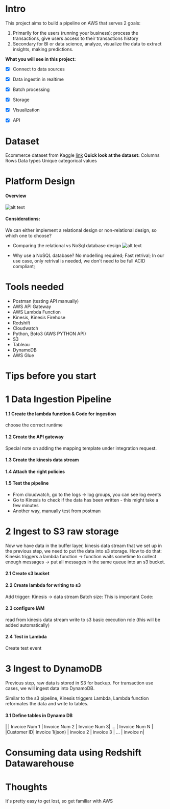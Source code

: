 # Intro
This project aims to build a pipeline on AWS that serves 2 goals: 
1. Primarily for the users (running your business): process the transactions, give users access to their transactions history
2. Secondary for BI or data science, analyze, visualize the data to extract insights, making predictions.

**What you will see in this project:**
- [x] Connect to data sources 
- [x] Data ingestin in realtime 
- [x] Batch processing 
- [x] Storage 
- [x] Visualization 
- [x] API 


# Dataset

Ecommerce dataset from Kaggle [link](https://www.kaggle.com/carrie1/ecommerce-data)
**Quick look at the dataset:**
Columns
Rows 
Data types 
Unique categorical values 


# Platform Design
####  Overview 
![alt text](image.jpg)

#### Considerations:
We can either implement a relational design or non-relational design, so which one to choose?

- Comparing the relational vs NoSql database design 
![alt text](image.jpg)

- Why use a NoSQL database?
    No modelling required;
    Fast retrival;
    In our use case, only retrival is needed, we don't need to be full ACID compliant;


# Tools needed

* Postman (testing API manually)
* AWS API Gateway 
* AWS Lambda Function 
* Kinesis, Kinesis Firehose
* Redshift 
* Cloudwatch
* Python, Boto3 (AWS PYTHON API)
* S3 
* Tableau  
* DynamoDB 
* AWS Glue

# Tips before you start


# 1 Data Ingestion Pipeline

#### 1.1 Create the lambda function & Code for ingestion
choose the correct runtime

#### 1.2 Create the API gateway 
Special note on adding the mapping template under integration request. 

#### 1.3 Create the kinesis data stream 
#### 1.4 Attach the right policies 
#### 1.5 Test the pipeline

- From cloudwatch, go to the logs -> log groups, you can see log events 
- Go to Kinesis to check if the data has been written - this might take a few minutes  
- Another way, manually test from postman


# 2 Ingest to S3 raw storage
Now we have data in the buffer layer, kinesis data stream that we set up in the previous step, we need to put the data into s3 storage. How to do that: Kinesis triggers a lambda function -> function waits sometime to collect enough messages -> put all messages in the same queue into an s3 bucket. 

#### 2.1 Create s3 bucket 
#### 2.2 Create lambda for writing to s3
Add trigger: Kinesis -> data stream <the name of the stream you created>
Batch size: This is important
Code: 

#### 2.3 configure IAM 
read from kinesis data stream
write to s3 
basic execution role (this will be added automatically)

#### 2.4 Test in Lambda 
Create test event 

# 3 Ingest to DynamoDB 
Previous step, raw data is stored in S3 for backup. For transaction use cases, we will ingest data into DynamoDB.

Similar to the s3 pipeline, Kinesis triggers Lambda, Lambda function reformates the data and write to tables. 

#### 3.1 Define tables in Dynamo DB 
| | Invoice Num 1 | Invoice Num 2 | Invoice Num 3| ... | Invoice Num N |
|Customer ID| invoice 1(json) | invoice 2 | invoice 3 | ... | invoice n|





# Consuming data using Redshift Datawarehouse 

# Thoughts 
It's pretty easy to get lost, so get familiar with AWS
